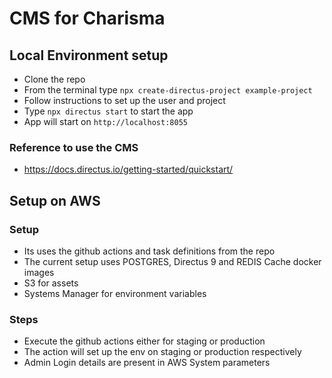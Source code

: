 # CMS for Charisma


## Local Environment setup

- Clone the repo
- From the terminal type `npx create-directus-project example-project`
- Follow instructions to set up the user and project 
- Type `npx directus start` to start the app
- App will start on `http://localhost:8055`

  
### Reference to use the CMS
- https://docs.directus.io/getting-started/quickstart/

## Setup on AWS

### Setup
- Its uses the github actions and task definitions from the repo
- The current setup uses POSTGRES, Directus 9 and REDIS Cache docker images
- S3 for assets
- Systems Manager for environment variables


### Steps
- Execute the github actions either for staging or production
- The action will set up the env on staging or production respectively
- Admin Login details are present in AWS System parameters
